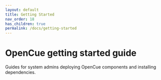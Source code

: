```yaml
---
layout: default
title: Getting Started
nav_order: 18
has_children: true
permalink: /docs/getting-started
---
```


# OpenCue getting started guide

Guides for system admins deploying OpenCue components and installing dependencies.
